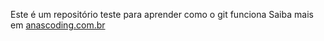 Este é um repositório teste para aprender como o git funciona
Saiba mais em [anascoding.com.br](http://anascoding.com.br/)